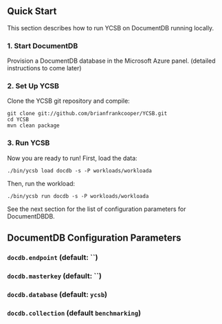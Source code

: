 ## Quick Start

This section describes how to run YCSB on DocumentDB running locally. 

### 1. Start DocumentDB

Provision a DocumentDB database in the Microsoft Azure panel. (detailed instructions to come later)

### 2. Set Up YCSB

Clone the YCSB git repository and compile:

    git clone git://github.com/brianfrankcooper/YCSB.git
    cd YCSB
    mvn clean package

### 3. Run YCSB
    
Now you are ready to run! First, load the data:

    ./bin/ycsb load docdb -s -P workloads/workloada

Then, run the workload:

    ./bin/ycsb run docdb -s -P workloads/workloada

See the next section for the list of configuration parameters for DocumentDBDB.

## DocumentDB Configuration Parameters

### `docdb.endpoint` (default: ``)

### `docdb.masterkey` (default: ``)

### `docdb.database` (default: `ycsb`)

### `docdb.collection` (default `benchmarking`)
